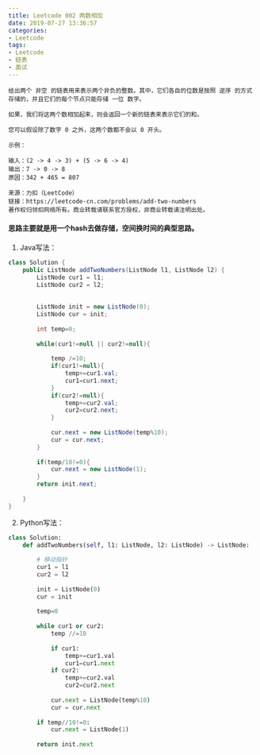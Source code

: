 ```yaml
---
title: Leetcode 002 两数相加
date: 2019-07-27 13:36:57
categories:
- Leetcode
tags:
- Leetcode
- 链表
- 面试
---
```


    给出两个 非空 的链表用来表示两个非负的整数。其中，它们各自的位数是按照 逆序 的方式存储的，并且它们的每个节点只能存储 一位 数字。

    如果，我们将这两个数相加起来，则会返回一个新的链表来表示它们的和。

    您可以假设除了数字 0 之外，这两个数都不会以 0 开头。

    示例：

    输入：(2 -> 4 -> 3) + (5 -> 6 -> 4)
    输出：7 -> 0 -> 8
    原因：342 + 465 = 807

    来源：力扣（LeetCode）
    链接：https://leetcode-cn.com/problems/add-two-numbers
    著作权归领扣网络所有。商业转载请联系官方授权，非商业转载请注明出处。


#### 思路主要就是用一个hash去做存储，空间换时间的典型思路。


1. Java写法：
```java
class Solution {
    public ListNode addTwoNumbers(ListNode l1, ListNode l2) {
        ListNode cur1 = l1;
        ListNode cur2 = l2;
        
        
        ListNode init = new ListNode(0);
        ListNode cur = init;
        
        int temp=0;
        
        while(cur1!=null || cur2!=null){
            
            temp /=10;
            if(cur1!=null){
                temp+=cur1.val;
                cur1=cur1.next;
            }
            if(cur2!=null){
                temp+=cur2.val;
                cur2=cur2.next;
            }
            
            cur.next = new ListNode(temp%10);
            cur = cur.next;
        }
        
        if(temp/10!=0){
            cur.next = new ListNode(1);
        }
        return init.next;
        
    }
}
```

2. Python写法：
```python
class Solution:
    def addTwoNumbers(self, l1: ListNode, l2: ListNode) -> ListNode:
        
        # 移动指针
        cur1 = l1
        cur2 = l2
        
        init = ListNode(0)
        cur = init
        
        temp=0
        
        while cur1 or cur2:
            temp //=10
            
            if cur1:
                temp+=cur1.val
                cur1=cur1.next
            if cur2:
                temp+=cur2.val
                cur2=cur2.next
            
            cur.next = ListNode(temp%10)
            cur = cur.next
        
        if temp//10!=0:
            cur.next = ListNode(1)
        
        return init.next
        
```